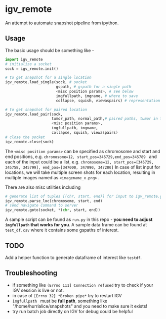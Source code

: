 # igv_remote

An attempt to automate snapshot pipeline from ipython.

## Usage

The basic usage should be something like - 

```python
import igv_remote
# initialize a socket
sock = igv_remote.init()

# to get snapshot for a single location
igv_remote.load_single(sock, # socket
                       gspath, # gspath for a single path
                       <misc position params>, # see below
                       imgfullpath, imgname, # where to save
                       collapse, squish, viewaspairs) # representation params (default=F,T,F)

# to get snapshot for paired location
igv_remote.load_pair(sock, 
                     tumor_path, normal_path,# paired paths, tumor in the upper track
                     <misc position params>, 
                     imgfullpath, imgname, 
                     collapse, squish, viewaspairs) 
# close the socket
igv_remote.close(sock)
```

The `<misc position params>` can be specified as chromosome and start and end positions, e.g. `chromosome=12, start_pos=345729,end_pos=345789 ` and each of the input could be a list, e.g. `chromosome=12, start_pos=[345729, 345758, 345799], end_pos=[347000, 347090, 347200]`  In case of list input for locations, we will take multiple screen shots for each location, resulting in multiple images named as `<imagename_x.png>.`

There are also misc utilities including

```python
# generate list of tuples [(chr, start, end)] for input to igv_remote.goto
igv_remote.parse_loc(chromosome, start, end)
# send navigate command to server
igv_remote.goto(socket, *(chr, start, end))
```

A sample script can be found as `run.py` in this repo - **you need to adjust `imgfullpath` that works for you**. A sample data frame can be found at `test_df.csv` where it contains some gspaths of interest.

## TODO

Add a helper function to generate dataframe of interest like `testdf`.

## Troubleshooting

* if something like `(Errno 111] Connection refused`  try to check if your IGV session is live or not.
* in case of `[Errno 32] *Broken pipe*` try to restart IGV
* `imgfullpath ` must be **full path**, something like "/home/hurrialice/snapshots" and you need to make sure it exists!
* try run batch job directly on IGV for debug could be helpful